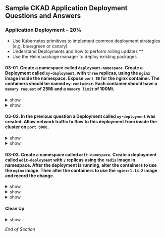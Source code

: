## Sample CKAD Application Deployment Questions and Answers

### Application Deployment – 20% 
* Use Kubernetes primitives to implement common deployment strategies (e.g. blue/green or canary)
* Understand Deployments and how to perform rolling updates **
* Use the Helm package manager to deploy existing packages

#### 03-01. Create a namespace called `deployment-namespace`. Create a Deployment called `my-deployment`, with `three` replicas, using the `nginx` image inside the namespace. Expose `port 80` for the nginx container. The containers should be named `my-container`. Each container should have a `memory request` of 25Mi and a `memory limit` of 100Mi.

<details><summary>show</summary>
<p>

```bash
clear
# Create the namespace
kubectl create namespace deployment-namespace
```

```bash
clear
# Switch context into the namespace so that all subsequent commands execute inside that namespace.
kubectl config set-context --current --namespace=deployment-namespace
```

```bash
clear
# Run the help flag to get examples
# kubectl create deployment -h
kubectl create deploy -h | more
```

Output:
```bash
Examples:
  # Create a deployment named my-dep that runs the busybox image
  kubectl create deployment my-dep --image=busybox

  # Create a deployment with a command
  kubectl create deployment my-dep --image=busybox -- date

  # Create a deployment named my-dep that runs the nginx image with 3 replicas
  kubectl create deployment my-dep --image=nginx --replicas=3 ### This example matches most closely to the question.

  # Create a deployment named my-dep that runs the busybox image and expose port 5701
  kubectl create deployment my-dep --image=busybox --port=5701
```

</p>
</details>

<details><summary>show</summary>
<p>

```bash
clear
# Using the best example that matches the question
kubectl create deployment my-deployment --image=nginx --replicas=3 --port=80 --dry-run=client -o yaml > q01-03.yml
```

```bash
# Edit the YAML file to make required changes
vi q01-03.yml
```

kubernetes.io: [Meaning of memory](https://kubernetes.io/docs/concepts/configuration/manage-resources-containers/#meaning-of-memory)

```bash
apiVersion: apps/v1
kind: Deployment
metadata:
  creationTimestamp: null
  labels:
    app: my-deployment
  name: my-deployment
spec:
  replicas: 3
  selector:
    matchLabels:
      app: my-deployment
  strategy: {}
  template:
    metadata:
      creationTimestamp: null
      labels:
        app: my-deployment
    spec:
      containers:
      - image: nginx
        ports:
        - containerPort: 80
        name: my-container  # Change from nginx to my container
        resources:          # From Meaning of memory link above          
          requests:         # From Meaning of memory link above
            memory: "25Mi"  # From Meaning of memory link above
          limits:           # From Meaning of memory link above
            memory: "100Mi" # From Meaning of memory link above        
status: {}

# vi edits
# / - find
# d$ - delete to end of line
# :u - undo on any error
# :wq - write and quit
```

```bash
clear
# Apply the YAML file to the Kubernetes API server
kubectl apply -f q01-03.yml
```

```bash
clear
# Quick verification that the deployment was created and is working
kubectl get all
```

Output:
```bash
NAME                               READY   STATUS    RESTARTS   AGE
pod/my-deployment-67fc8546-9b4bm   1/1     Running   0          16m
pod/my-deployment-67fc8546-mjw24   1/1     Running   0          16m
pod/my-deployment-67fc8546-tp5bk   1/1     Running   0          16m

NAME                            READY   UP-TO-DATE   AVAILABLE   AGE
deployment.apps/my-deployment   3/3     3            3           16m

NAME                                     DESIRED   CURRENT   READY   AGE
replicaset.apps/my-deployment-67fc8546   3         3         3       16m
```

 </p>
</details>

#### 03-02. In the previous question a Deployment called `my-deployment` was created. Allow network traffic to flow to this deployment from inside the cluster on `port 8080`.

<details><summary>show</summary>
<p>

```bash
clear
# Run the help flag to get examples
kubectl expose -h | more
```

Output:
```
Examples:
  # Create a service for a replicated nginx, which serves on port 80 and connects to the containers on port 8000
  kubectl expose rc nginx --port=80 --target-port=8000

  # Create a service for a replication controller identified by type and name specified in "nginx-controller.yaml",
which serves on port 80 and connects to the containers on port 8000
  kubectl expose -f nginx-controller.yaml --port=80 --target-port=8000

  # Create a service for a pod valid-pod, which serves on port 444 with the name "frontend"
  kubectl expose pod valid-pod --port=444 --name=frontend

  # Create a second service based on the above service, exposing the container port 8443 as port 443 with the name
"nginx-https"
  kubectl expose service nginx --port=443 --target-port=8443 --name=nginx-https

  # Create a service for a replicated streaming application on port 4100 balancing UDP traffic and named 'video-stream'.
  kubectl expose rc streamer --port=4100 --protocol=UDP --name=video-stream

  # Create a service for a replicated nginx using replica set, which serves on port 80 and connects to the containers on
port 8000
  kubectl expose rs nginx --port=80 --target-port=8000

  # Create a service for an nginx deployment, which serves on port 80 and connects to the containers on port 8000
  kubectl expose deployment nginx --port=80 --target-port=8000 ### This example matches most closely to the question.

```

</p>
</details>

<details><summary>show</summary>
<p>

```bash
clear
# Using the best example that matches the question
kubectl expose deployment my-deployment --port=8080 --target-port=80
```

Watch out for the statement from inside the Cluster so this is of type: ClusterIP

Types include:
* ClusterIP (default)
* NodePort 
* LoadBalancer 
* ExternalName

```bash
clear
# Check that the Service was created
  # Inside the namespace: my-deploment
  # Outside the namespace: my-deployment.deployment-namespace.svc.cluster.local
kubectl get service
```

Output:
```bash
NAME            TYPE        CLUSTER-IP     EXTERNAL-IP   PORT(S)   AGE
my-deployment   ClusterIP   10.245.79.74   <none>        80/TCP    103s
```

```bash
clear
# A quicker check is to see if the Pod Endpoints are being load balanced
kubectl get endpoints
kubectl get pods -o wide
```

Output:
```bash
NAME            ENDPOINTS                                         AGE
my-deployment   10.244.0.250:80,10.244.1.132:80,10.244.1.246:80   5m20s
# The three replicas internal endpoints are registered
```

</p>
</details>

#### 03-03. Create a namespace called `edit-namespace`. Create a deployment called `edit-deployment` with `2` replicas using the `redis` image in namespace. After the deployment is running, alter the containers to use the `nginx` image. Then alter the containers to use the `nginx:1.14.2` image and record the change.

<details><summary>show</summary>
<p>

```bash
clear
kubectl create namespace edit-namespace
kubectl create deployment edit-deployment --image=redis --replicas=2 -n edit-namespace
kubectl config set-context --current --namespace=edit-namespace
```

</p>
</details>

<details><summary>show</summary>
<p>

```bash
kubectl edit deployment.apps/edit-deployment
```

```bash
apiVersion: apps/v1
kind: Deployment
metadata:
  annotations:
    deployment.kubernetes.io/revision: "1"
  creationTimestamp: "2021-09-14T03:43:00Z"
  generation: 1
  labels:
    app: edit-deployment
  name: edit-deployment
  namespace: edit-namespace
  resourceVersion: "11650562"
  uid: fdf79d08-aaa7-40e7-92d4-71db9a8fb6b0
spec:
  progressDeadlineSeconds: 600
  replicas: 2
  revisionHistoryLimit: 10
  selector:
    matchLabels:
      app: edit-deployment
  strategy:
      rollingUpdate:
      maxSurge: 25%
      maxUnavailable: 25%
    type: RollingUpdate
  template:
    metadata:
      creationTimestamp: null
      labels:
        app: edit-deployment
    spec:
      containers:
      - image: nginx
        imagePullPolicy: Always
        name: nginx
        resources: {}
        terminationMessagePath: /dev/termination-log
        terminationMessagePolicy: File
      dnsPolicy: ClusterFirst
      restartPolicy: Always
      schedulerName: default-scheduler
      securityContext: {}
      terminationGracePeriodSeconds: 30

# vi edits
# / - find
# d$ - delete to end of line
# :u - undo on any error
# :wq - write and quit
```

```bash
clear
# Check the image in the Deployment 
kubectl describe deployment edit-deployment | grep Image
```

This works but does not help with the record part of the question, so switch to set the `set image` command

</p>
</details>

<details><summary>show</summary>
<p>

kubernetes.io:[Updating a Deployment](https://kubernetes.io/docs/concepts/workloads/controllers/deployment/#updating-a-deployment)

```bash
clear
# Use the kubectl set image command
kubectl set image deployment.apps/edit-deployment redis=nginx:1.14.2 --record
```

```bash
clear
# Check the image in the Deployment 
kubectl describe deployment edit-deployment | grep Image
# Check that the change was recorded
kubectl rollout history deployment.apps/edit-deployment
```

</p>
</details>

#### Clean Up 

<details><summary>show</summary>
<p>

```bash
kubectl delete ns deployment-namespace --force
kubectl delete ns edit-namespace --force
```

</p>
</details>

*End of Section*